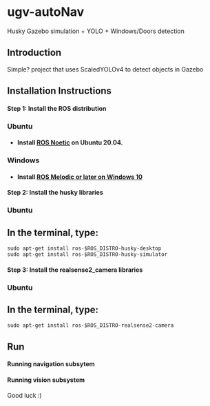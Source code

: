 # ugv-autoNav
Husky Gazebo simulation + YOLO + Windows/Doors detection


## Introduction
Simple? project that uses ScaledYOLOv4 to detect objects in Gazebo


## Installation Instructions
  #### Step 1: Install the ROS distribution
   ### Ubuntu
   - #### Install [ROS Noetic](http://wiki.ros.org/noetic/Installation/Ubuntu) on Ubuntu 20.04.
   ### Windows
   - #### Install [ROS Melodic or later on Windows 10](https://wiki.ros.org/Installation/Windows)
   
  #### Step 2: Install the husky libraries
   ### Ubuntu
   ## In the terminal, type:
    sudo apt-get install ros-$ROS_DISTRO-husky-desktop
    sudo apt-get install ros-$ROS_DISTRO-husky-simulator
  
   
  #### Step 3: Install the realsense2_camera libraries
   ### Ubuntu
   ## In the terminal, type:
    sudo apt-get install ros-$ROS_DISTRO-realsense2-camera

## Run
  #### Running navigation subsytem
  #### Running vision subsystem


Good luck :)
